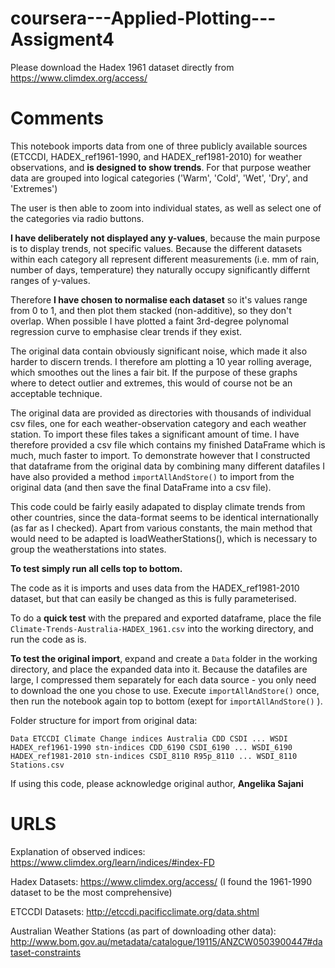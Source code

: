 # coursera---Applied-Plotting---Assigment4


Please download the Hadex 1961 dataset directly from 
https://www.climdex.org/access/   


# Comments #

This notebook imports data from one of three publicly available sources (ETCCDI, HADEX_ref1961-1990, and HADEX_ref1981-2010) for weather observations, and **is designed 
to show trends**. 
For that purpose weather data are grouped into logical categories ('Warm', 'Cold', 'Wet', 'Dry', and 'Extremes')

The user is then able to zoom into individual states, as well as select one of the categories via radio buttons.

**I have deliberately not displayed any y-values**, because the main purpose is to display trends, not specific values.
Because the different datasets within each category all represent different measurements (i.e. mm of rain, number of days, temperature) they naturally occupy significantly differnt ranges of y-values.

Therefore **I have chosen to normalise each dataset** so it's values range from 0 to 1, and then plot them stacked (non-additive), so they don't overlap. When possible I have plotted a faint 3rd-degree polynomal regression curve to emphasise clear trends if they exist.

The original data contain obviously significant noise, which made it also harder to discern trends. I therefore am plotting a 10 year rolling average, which smoothes out the lines a fair bit. If the purpose of these graphs where to detect outlier and extremes, this would of course not be an acceptable technique.

The original data are provided as directories with thousands of individual csv files, one for each weather-observation category and each weather station.
To import these files takes a significant amount of time. I have therefore provided a csv file which contains my finished DataFrame which is much, much faster to import.
To demonstrate however that I constructed that dataframe from the original data by combining many different datafiles I have also provided a method `importAllAndStore()` to import from the original data (and then save the final DataFrame into a csv file).

This code could be fairly easily adapated to display climate trends from other countries, since the data-format seems to be identical internationally (as far as I checked). Apart from various constants, the main method that would need to be adapted is loadWeatherStations(), which is necessary to group the weatherstations into states.

**To test simply run all cells top to bottom.**

The code as it is imports and uses data from the HADEX_ref1981-2010 dataset, but that can easily be changed as this is fully parameterised.

To do a **quick test** with the prepared and exported dataframe, place the file `Climate-Trends-Australia-HADEX_1961.csv` into the working directory, and run the code as is.

**To test the original import**, expand and create a `Data` folder in the working directory, and place the expanded data into it. Because the datafiles are large, I compressed them separately for each data source - you only need to download the one you chose to use. Execute `importAllAndStore()` once, then run the notebook again top to bottom (exept for `importAllAndStore()` ).

Folder structure for import from original data:

`Data
   ETCCDI Climate Change indices
       Australia
           CDD
           CSDI
           ...
           WSDI
   HADEX_ref1961-1990
       stn-indices
           CDD_6190
           CSDI_6190
           ...
           WSDI_6190
   HADEX_ref1981-2010
       stn-indices
           CSDI_8110
           R95p_8110
           ...
           WSDI_8110
   Stations.csv`

If using this code, please acknowledge original author, **Angelika Sajani**


# URLS #

Explanation of observed indices:  https://www.climdex.org/learn/indices/#index-FD 

Hadex Datasets: https://www.climdex.org/access/   (I found the 1961-1990 dataset to be the most comprehensive) 

ETCCDI Datasets: http://etccdi.pacificclimate.org/data.shtml   

Australian Weather Stations (as part of downloading other data): http://www.bom.gov.au/metadata/catalogue/19115/ANZCW0503900447#dataset-constraints
